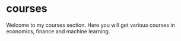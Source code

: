 # courses
Welcome to my courses section. Here you will get various courses in economics, finance and machine learning.  
